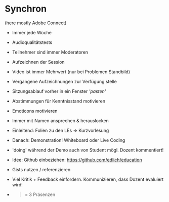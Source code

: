 # Synchron #
(here mostly Adobe Connect)

* Immer jede Woche
* Audioqualitätstests
* Teilnehmer sind immer Moderatoren
* Aufzeichnen der Session
* Video ist immer Mehrwert (nur bei Problemen Standbild)
* Vergangene Aufzeichnungen zur Verfügung stelle
* Sitzungsablauf vorher in ein Fenster *'pasten'*

* Abstimmungen für Kenntnisstand motivieren
* Emoticons motivieren
* Immer mit Namen ansprechen & herauslocken
* Einleitend: Folien zu den LEs => Kurzvorlesung
* Danach: Demonstration! Whiteboard oder Live Coding
* 'doing' während der Demo auch von Student mögl. Dozent kommentiert!
* Idee: Github einbeziehen: https://github.com/edlich/education
* Gists nutzen / referenzieren

* Viel Kritik + Feedback einfordern. Kommunizieren, dass Dozent evaluiert wird!
* >= 3 Präsenzen
